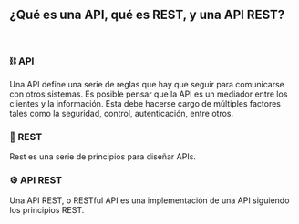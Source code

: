 ## ¿Qué es una API, qué es REST, y una API REST?
<br/>

### ⛓️ API
Una API define una serie de reglas que hay que seguir para comunicarse con otros sistemas. Es posible pensar que la API es un mediador entre los clientes y la información. 
Esta debe hacerse cargo de múltiples factores tales como la seguridad, control, autenticación, entre otros.

### 📖 REST
Rest es una serie de principios para diseñar APIs.

### ⚙️ API REST

Una API REST, o RESTful API es una implementación de una API siguiendo los principios REST.